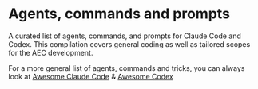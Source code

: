 # Agents, commands and prompts
A curated list of agents, commands, and prompts for Claude Code and Codex. 
This compilation covers general coding as well as tailored scopes for the AEC development.

For a more general list of agents, commands and tricks, you can always look at
[Awesome Claude Code](https://github.com/hesreallyhim/awesome-claude-code?tab=readme-ov-file#language-specific)
 & [Awesome Codex](https://github.com/KarelDO/awesome-codex)
